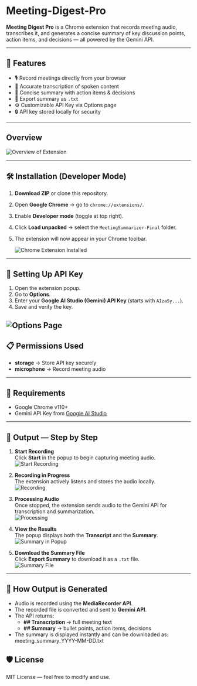 # Meeting-Digest-Pro

**Meeting Digest Pro** is a Chrome extension that records meeting audio, transcribes it, and generates a concise summary of key discussion points, action items, and decisions — all powered by the Gemini API.

---

## 🚀 Features
- 🎙️ Record meetings directly from your browser
- 📝 Accurate transcription of spoken content
- 📌 Concise summary with action items & decisions
- 💾 Export summary as `.txt`
- ⚙️ Customizable API Key via Options page
- 🔒 API key stored locally for security

---
## Overview 

![Overview of Extension](./outputs/overview.png)

---

## 🛠️ Installation (Developer Mode)
1. **Download ZIP** or clone this repository.
2. Open **Google Chrome** → go to `chrome://extensions/`.
3. Enable **Developer mode** (toggle at top right).
4. Click **Load unpacked** → select the `MeetingSummarizer-Final` folder.
5. The extension will now appear in your Chrome toolbar.

   ![Chrome Extension Installed](./outputs/chrome%20extension.png)


---

## 🔑 Setting Up API Key
1. Open the extension popup.
2. Go to **Options**.
3. Enter your **Google AI Studio (Gemini) API Key** (starts with `AIzaSy...`).
4. Save and verify the key.

![Options Page](./outputs/options%20page.png)
---

## 📋 Permissions Used
- **storage** → Store API key securely
- **microphone** → Record meeting audio

---

## 📌 Requirements
- Google Chrome v110+
- Gemini API Key from [Google AI Studio](https://makersuite.google.com/)

---

## 📄 Output — Step by Step
1. **Start Recording**  
   Click **Start** in the popup to begin capturing meeting audio.  
   ![Start Recording](./outputs/start.png)

2. **Recording in Progress**  
   The extension actively listens and stores the audio locally.  
   ![Recording](./outputs/recording.png)

3. **Processing Audio**  
   Once stopped, the extension sends audio to the Gemini API for transcription and summarization.  
   ![Processing](./outputs/processed.png)

4. **View the Results**  
   The popup displays both the **Transcript** and the **Summary**.  
   ![Summary in Popup](./outputs/Summary.png)

5. **Download the Summary File**  
   Click **Export Summary** to download it as a `.txt` file.  
   ![Summary File](./outputs/summary%20file.png)

---

## 📜 How Output is Generated
- Audio is recorded using the **MediaRecorder API**.
- The recorded file is converted and sent to **Gemini API**.
- The API returns:
  - **## Transcription** → full meeting text
  - **## Summary** → bullet points, action items, decisions
- The summary is displayed instantly and can be downloaded as: meeting_summary_YYYY-MM-DD.txt

## 🛡️ License
MIT License — feel free to modify and use.


